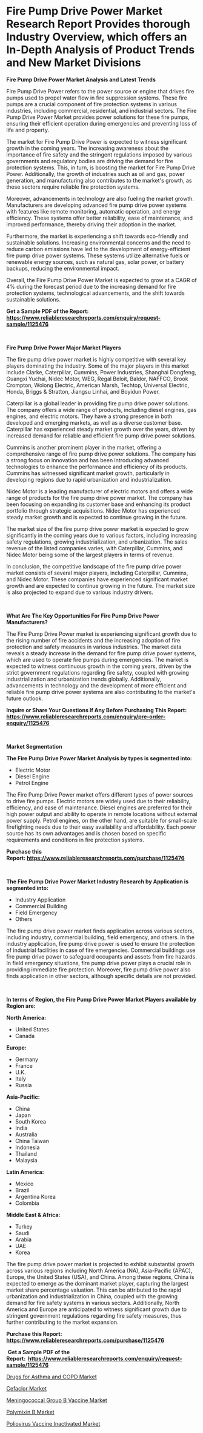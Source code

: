 <p><h1>Fire Pump Drive Power Market Research Report Provides thorough Industry Overview, which offers an In-Depth Analysis of Product Trends and New Market Divisions</h1></p><p><strong>Fire Pump Drive Power Market Analysis and Latest Trends</strong></p>
<p><p>Fire Pump Drive Power refers to the power source or engine that drives fire pumps used to propel water flow in fire suppression systems. These fire pumps are a crucial component of fire protection systems in various industries, including commercial, residential, and industrial sectors. The Fire Pump Drive Power Market provides power solutions for these fire pumps, ensuring their efficient operation during emergencies and preventing loss of life and property.</p><p>The market for Fire Pump Drive Power is expected to witness significant growth in the coming years. The increasing awareness about the importance of fire safety and the stringent regulations imposed by various governments and regulatory bodies are driving the demand for fire protection systems. This, in turn, is boosting the market for Fire Pump Drive Power. Additionally, the growth of industries such as oil and gas, power generation, and manufacturing also contributes to the market's growth, as these sectors require reliable fire protection systems.</p><p>Moreover, advancements in technology are also fueling the market growth. Manufacturers are developing advanced fire pump drive power systems with features like remote monitoring, automatic operation, and energy efficiency. These systems offer better reliability, ease of maintenance, and improved performance, thereby driving their adoption in the market.</p><p>Furthermore, the market is experiencing a shift towards eco-friendly and sustainable solutions. Increasing environmental concerns and the need to reduce carbon emissions have led to the development of energy-efficient fire pump drive power systems. These systems utilize alternative fuels or renewable energy sources, such as natural gas, solar power, or battery backups, reducing the environmental impact.</p><p>Overall, the Fire Pump Drive Power Market is expected to grow at a CAGR of 4% during the forecast period due to the increasing demand for fire protection systems, technological advancements, and the shift towards sustainable solutions.</p></p>
<p><strong>Get a Sample PDF of the Report:&nbsp; <a href="https://www.reliableresearchreports.com/enquiry/request-sample/1125476">https://www.reliableresearchreports.com/enquiry/request-sample/1125476</a></strong></p>
<p>&nbsp;</p>
<p><strong>Fire Pump Drive Power Major Market Players</strong></p>
<p><p>The fire pump drive power market is highly competitive with several key players dominating the industry. Some of the major players in this market include Clarke, Caterpillar, Cummins, Power Industries, Shanghai Dongfeng, Guangxi Yuchai, Nidec Motor, WEG, Regal Beloit, Baldor, NAFFCO, Brook Crompton, Wolong Electric, American Marsh, Techtop, Universal Electric, Honda, Briggs & Stratton, Jiangsu Linhai, and Boyidun Power.</p><p>Caterpillar is a global leader in providing fire pump drive power solutions. The company offers a wide range of products, including diesel engines, gas engines, and electric motors. They have a strong presence in both developed and emerging markets, as well as a diverse customer base. Caterpillar has experienced steady market growth over the years, driven by increased demand for reliable and efficient fire pump drive power solutions.</p><p>Cummins is another prominent player in the market, offering a comprehensive range of fire pump drive power solutions. The company has a strong focus on innovation and has been introducing advanced technologies to enhance the performance and efficiency of its products. Cummins has witnessed significant market growth, particularly in developing regions due to rapid urbanization and industrialization.</p><p>Nidec Motor is a leading manufacturer of electric motors and offers a wide range of products for the fire pump drive power market. The company has been focusing on expanding its customer base and enhancing its product portfolio through strategic acquisitions. Nidec Motor has experienced steady market growth and is expected to continue growing in the future.</p><p>The market size of the fire pump drive power market is expected to grow significantly in the coming years due to various factors, including increasing safety regulations, growing industrialization, and urbanization. The sales revenue of the listed companies varies, with Caterpillar, Cummins, and Nidec Motor being some of the largest players in terms of revenue.</p><p>In conclusion, the competitive landscape of the fire pump drive power market consists of several major players, including Caterpillar, Cummins, and Nidec Motor. These companies have experienced significant market growth and are expected to continue growing in the future. The market size is also projected to expand due to various industry drivers.</p></p>
<p>&nbsp;</p>
<p><strong>What Are The Key Opportunities For Fire Pump Drive Power Manufacturers?</strong></p>
<p><p>The Fire Pump Drive Power market is experiencing significant growth due to the rising number of fire accidents and the increasing adoption of fire protection and safety measures in various industries. The market data reveals a steady increase in the demand for fire pump drive power systems, which are used to operate fire pumps during emergencies. The market is expected to witness continuous growth in the coming years, driven by the strict government regulations regarding fire safety, coupled with growing industrialization and urbanization trends globally. Additionally, advancements in technology and the development of more efficient and reliable fire pump drive power systems are also contributing to the market's future outlook.</p></p>
<p><strong>Inquire or Share Your Questions If Any Before Purchasing This Report: <a href="https://www.reliableresearchreports.com/enquiry/pre-order-enquiry/1125476">https://www.reliableresearchreports.com/enquiry/pre-order-enquiry/1125476</a></strong></p>
<p>&nbsp;</p>
<p><strong>Market Segmentation</strong></p>
<p><strong>The Fire Pump Drive Power Market Analysis by types is segmented into:</strong></p>
<p><ul><li>Electric Motor</li><li>Diesel Engine</li><li>Petrol Engine</li></ul></p>
<p><p>The Fire Pump Drive Power market offers different types of power sources to drive fire pumps. Electric motors are widely used due to their reliability, efficiency, and ease of maintenance. Diesel engines are preferred for their high power output and ability to operate in remote locations without external power supply. Petrol engines, on the other hand, are suitable for small-scale firefighting needs due to their easy availability and affordability. Each power source has its own advantages and is chosen based on specific requirements and conditions in fire protection systems.</p></p>
<p><strong>Purchase this Report:&nbsp;<a href="https://www.reliableresearchreports.com/purchase/1125476">https://www.reliableresearchreports.com/purchase/1125476</a></strong></p>
<p>&nbsp;</p>
<p><strong>The Fire Pump Drive Power Market Industry Research by Application is segmented into:</strong></p>
<p><ul><li>Industry Application</li><li>Commercial Building</li><li>Field Emergency</li><li>Others</li></ul></p>
<p><p>The fire pump drive power market finds application across various sectors, including industry, commercial building, field emergency, and others. In the industry application, fire pump drive power is used to ensure the protection of industrial facilities in case of fire emergencies. Commercial buildings use fire pump drive power to safeguard occupants and assets from fire hazards. In field emergency situations, fire pump drive power plays a crucial role in providing immediate fire protection. Moreover, fire pump drive power also finds application in other sectors, although specific details are not provided.</p></p>
<p>&nbsp;</p>
<p><strong>In terms of Region, the Fire Pump Drive Power Market Players available by Region are:</strong></p>
<p>
    <p> <strong> North America: </strong>
        <ul>
            <li>United States</li>
            <li>Canada</li>
        </ul>
        </p> 
    <p> <strong> Europe: </strong>
        <ul>
            <li>Germany</li>
            <li>France</li>
            <li>U.K.</li>
            <li>Italy</li>
            <li>Russia</li>
        </ul>
        </p> 
    <p> <strong> Asia-Pacific: </strong>
        <ul>
            <li>China</li>
            <li>Japan</li>
            <li>South Korea</li>
            <li>India</li>
            <li>Australia</li>
            <li>China Taiwan</li>
            <li>Indonesia</li>
            <li>Thailand</li>
            <li>Malaysia</li>
        </ul>
        </p> 
    <p> <strong> Latin America: </strong>
        <ul>
            <li>Mexico</li>
            <li>Brazil</li>
            <li>Argentina Korea</li>
            <li>Colombia</li>
        </ul>
        </p> 
    <p> <strong> Middle East & Africa: </strong>
        <ul>
            <li>Turkey</li>
            <li>Saudi</li>
            <li>Arabia</li>
            <li>UAE</li>
            <li>Korea</li>
        </ul>
    </p>
    </p>
<p><p>The fire pump drive power market is projected to exhibit substantial growth across various regions including North America (NA), Asia-Pacific (APAC), Europe, the United States (USA), and China. Among these regions, China is expected to emerge as the dominant market player, capturing the largest market share percentage valuation. This can be attributed to the rapid urbanization and industrialization in China, coupled with the growing demand for fire safety systems in various sectors. Additionally, North America and Europe are anticipated to witness significant growth due to stringent government regulations regarding fire safety measures, thus further contributing to the market expansion.</p></p>
<p><strong>Purchase this Report: <a href="https://www.reliableresearchreports.com/purchase/1125476">https://www.reliableresearchreports.com/purchase/1125476</a></strong></p>
<p>&nbsp;<strong>Get a Sample PDF of the Report:&nbsp;&nbsp;<a href="https://www.reliableresearchreports.com/enquiry/request-sample/1125476">https://www.reliableresearchreports.com/enquiry/request-sample/1125476</a></strong></p>
<p><strong></strong></p>
<p><p><a href="https://medium.com/@judyolson40/drugs-for-asthma-and-copd-market-competitive-analysis-market-trends-and-forecast-to-2030-f3d24ee97bd9">Drugs for Asthma and COPD Market</a></p><p><a href="https://medium.com/@judyolson40/cefaclor-market-report-reveals-the-latest-trends-and-growth-opportunities-of-this-market-9842c6a90ce4">Cefaclor Market</a></p><p><a href="https://medium.com/@judyolson40/meningococcal-group-b-vaccine-market-share-evolution-and-market-growth-trends-2023-2030-680d66199bc3">Meningococcal Group B Vaccine Market</a></p><p><a href="https://medium.com/@judyolson40/polymixin-b-market-exploring-market-share-market-trends-and-future-growth-80825f010296">Polymixin B Market</a></p><p><a href="https://medium.com/@judyolson40/poliovirus-vaccine-inactivated-market-furnishes-information-on-market-share-market-trends-and-706c28b3d2d5">Poliovirus Vaccine Inactivated Market</a></p></p>